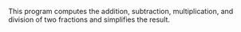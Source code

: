 This program computes the addition, subtraction, multiplication, and division of
two fractions and simplifies the result.
